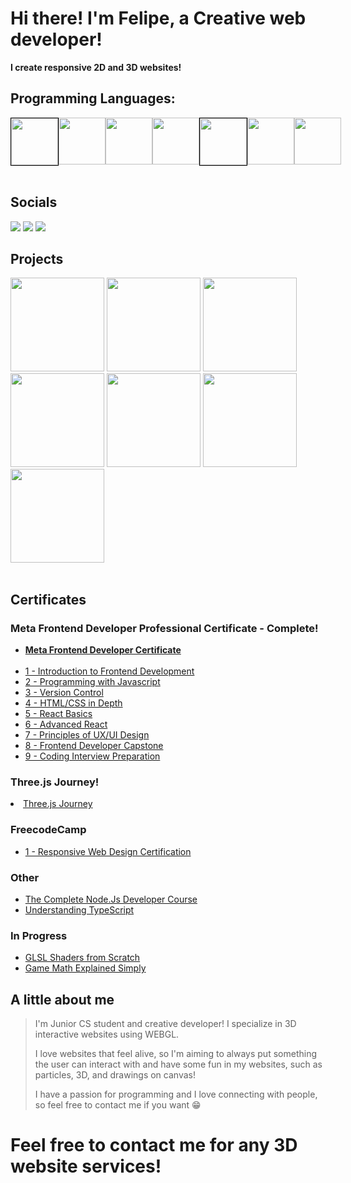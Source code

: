 <h1>Hi there! I'm Felipe, a Creative web developer!</h1>
<p><b>I create responsive 2D and 3D websites!</b></p>
<h2>Programming Languages:</h2>
<div style="display: flex;">
  <img width=75 height= 75 src="https://cdn.jsdelivr.net/gh/devicons/devicon/icons/html5/html5-plain-wordmark.svg" style="border: 1px solid black;"/>
  <img width=75 height= 75 src="https://cdn.jsdelivr.net/gh/devicons/devicon/icons/css3/css3-plain-wordmark.svg" />
  <img width=75 height= 75 src="https://cdn.jsdelivr.net/gh/devicons/devicon/icons/javascript/javascript-original.svg"/>
  <img width=75 height= 75 src="https://cdn.jsdelivr.net/gh/devicons/devicon/icons/typescript/typescript-original.svg"/>
  <img width=75 height= 75 src="https://cdn.jsdelivr.net/gh/devicons/devicon/icons/react/react-original-wordmark.svg" style="border: 1px solid black;"/>
  <img width=75 height= 75 src="https://user-images.githubusercontent.com/120526365/228884758-862729cd-49a5-42f6-bc13-a16a6311964b.svg" />
  <img width=75 height= 75 src="https://cdn.jsdelivr.net/gh/devicons/devicon/icons/nodejs/nodejs-original.svg"/>

</div>

<br />

<h2>Socials</h2>
<div>
  <a href="https://www.linkedin.com/in/felipe-matos-94405526a"><img src="https://img.shields.io/badge/LinkedIn-0077B5?style=for-the-badge&logo=linkedin&logoColor=white"/></a>
  <a href="https://twitter.com/FelipeJsDev"><img src="https://img.shields.io/badge/Twitter-1DA1F2?style=for-the-badge&logo=twitter&logoColor=white"/></a>
  <a href="mailto:felipematos.devjs@gmail.com"><img src="https://img.shields.io/badge/Gmail-D14836?style=for-the-badge&logo=gmail&logoColor=white"/></a>
</div>

<h2>Projects</h2>
<div>

  <div display= "flex">
    <a target = "_blank" href="https://fm-todotoday.netlify.app"><img src="https://user-images.githubusercontent.com/120526365/214430515-4f0a1d73-296e-4bc8-a9a7-be17992ad62a.svg"           width=150 height=150></a>
    <a target = "_blank" href="https://weathertick.netlify.app/"><img src="https://github.com/felipematos-devjs/felipematos-devjs/assets/120526365/ec8c6f45-99c5-412e-905a-43821ee7cf13"           width= 150 height=150></a>
    <a target = "_blank" href="https://fm-darkmode.netlify.app"><img src="https://user-images.githubusercontent.com/120526365/232139759-14fc7869-0547-4cbd-a4d4-80f2cab1e0b3.svg"            width=150 height=150></a>
    <a target = "_blank" href="https://fmpixelcat.netlify.app/"><img src="https://github.com/felipematos-devjs/felipematos-devjs/assets/120526365/c08f9dcd-c1a1-4d60-aa32-902f747940b1"           width=150 height=150></a>
    <a target = "_blank" href="https://fm-old-tv.netlify.app/"><img src="https://github.com/felipematos-devjs/felipematos-devjs/assets/120526365/aba5dcb3-ef82-410e-8847-e5443d9ba71f"           width=150 height=150></a>
    <a target = "_blank" href="https://fm-voxel-editor.netlify.app/"><img src="https://github.com/felipematos-devjs/felipematos-devjs/assets/120526365/6a5e40e3-9c92-42a8-9d1b-e870680d19d2"           width=150 height=150></a>
    <a target = "_blank" href="https://fm-r3f-studies.netlify.app/"><img src="https://github.com/user-attachments/assets/c01c494f-533d-4ae5-b9c9-0effe7de59c6"           width=150 height=150></a>

  </div>
  <br />

</div>
<h2>Certificates</h2>
<h3>Meta Frontend Developer Professional Certificate - Complete! </h3>
<ul>
<li><a href="https://www.coursera.org/account/accomplishments/specialization/certificate/XAZ5PCPURDSC"><b>Meta Frontend Developer Certificate</b></a></li>
  <br />
<li><a href="https://www.coursera.org/account/accomplishments/certificate/VEJHSAY89ST5">1 - Introduction to Frontend Development</a></li>
<li><a href="https://www.coursera.org/account/accomplishments/certificate/UP2YW7AEW6CF">2 - Programming with Javascript</a></li>
<li><a href="https://www.coursera.org/account/accomplishments/certificate/5PSD6BXEKEJR">3 - Version Control</a></li>
<li><a href="https://www.coursera.org/account/accomplishments/certificate/3VVZV8L4ANPL">4 - HTML/CSS in Depth</a></li>
<li><a href="https://www.coursera.org/account/accomplishments/certificate/KY5ZTSZBFD3V">5 - React Basics</a></li>
<li><a href="https://www.coursera.org/account/accomplishments/certificate/2MPZNKFSY36J">6 - Advanced React</a></li>
<li><a href="https://www.coursera.org/account/accomplishments/certificate/3VVZV8L4ANPL">7 - Principles of UX/UI Design</a></li>
<li><a href="https://www.coursera.org/account/accomplishments/certificate/WQ7RAG3CCJJ6">8 - Frontend Developer Capstone</a></li>
<li><a href="https://www.coursera.org/account/accomplishments/certificate/XXSDZ4Y6BQTJ">9 - Coding Interview Preparation</a></li>
</ul>

<h3>Three.js Journey! </h3>
<li><a href="https://threejs-journey.com/certificate/view/26494">Three.js Journey</a></li>

<h3>FreecodeCamp</h3>
<ul>
<li><a href="https://www.freecodecamp.org/certification/fcc48f8e05f-775a-422b-928c-03b9ae7ae568/responsive-web-design">1 - Responsive Web Design Certification</a></li>
</ul>

<h3>Other</h3>
<ul>
<li><a href="https://www.udemy.com/certificate/UC-2eb1ddbf-1b52-4b6b-ab9c-7eb2b0ab8bc2/">The Complete Node.Js Developer Course</a></li>
<li><a href="https://www.udemy.com/certificate/UC-5b5cb7ba-923f-4f76-a4c6-d61f6dc7114e/">Understanding TypeScript</a></li>
</ul>



<h3>In Progress</h3>
<ul>
<li><a href="https://simondev.teachable.com/">GLSL Shaders from Scratch</a></li>
<li><a href="https://simondev.teachable.com/">Game Math Explained Simply</a></li>
</ul>

<h2>A little about me</h2>
<blockquote>
<p>
I'm Junior CS student and creative developer! I specialize in 3D interactive websites using WEBGL.
</p>
<p>
I love websites that feel alive, so I'm aiming to always put something 
the user can interact with and have some fun in my websites, such as particles, 3D, and drawings on canvas!
</p>
<p>
I have a passion for programming and I love connecting with people, so feel free to contact me if you want 😁
</p>
</blockquote>

<h1>Feel free to contact me for any 3D website services!</h1>
